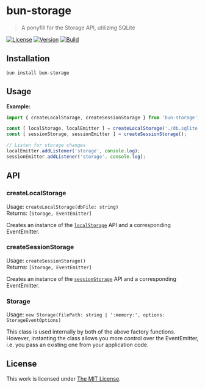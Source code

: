# bun-storage

> A ponyfill for the Storage API, utilizing SQLite

[![License](https://img.shields.io/github/license/idleberg/bun-storage?color=blue&style=for-the-badge)](https://github.com/idleberg/bun-storage/blob/main/LICENSE)
[![Version](https://img.shields.io/npm/v/bun-storage?style=for-the-badge)](https://www.npmjs.org/package/bun-storage)
[![Build](https://img.shields.io/github/actions/workflow/status/idleberg/bun-storage/test.yml?style=for-the-badge)](https://github.com/idleberg/bun-storage/actions)

## Installation

`bun install bun-storage`

## Usage

**Example:**

```js
import { createLocalStorage, createSessionStorage } from 'bun-storage';

const [ localStorage, localEmitter ] = createLocalStorage('./db.sqlite');
const [ sessionStorage, sessionEmitter ] = createSessionStorage();

// Listen for storage changes
localEmitter.addListener('storage', console.log);
sessionEmitter.addListener('storage', console.log);
```

## API

### createLocalStorage

Usage: `createLocalStorage(dbFile: string)`  
Returns: `[Storage, EventEmitter]`  

Creates an instance of the [`localStorage`](https://developer.mozilla.org/docs/Web/API/Window/localStorage) API and a corresponding EventEmitter.

### createSessionStorage

Usage: `createSessionStorage()`  
Returns: `[Storage, EventEmitter]`  

Creates an instance of the [`sessionStorage`](https://developer.mozilla.org/docs/Web/API/Window/sessionStorage) API and a corresponding EventEmitter.

### Storage

Usage: `new Storage(filePath: string | ':memory:', options: StorageEventOptions)`

This class is used internally by both of the above factory functions. However, instanting the class allows you more control over the EventEmitter, i.e. you pass an existing one from your application code.

## License

This work is licensed under [The MIT License](https://opensource.org/licenses/MIT).
